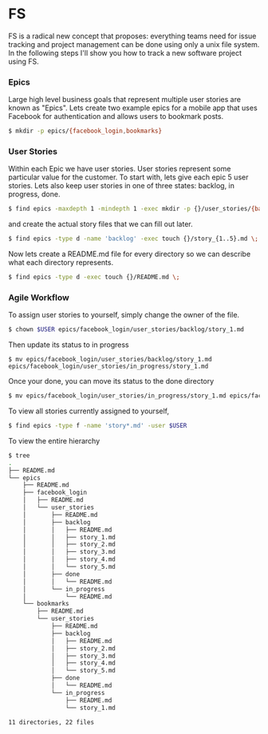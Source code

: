 # FS

FS is a radical new concept that proposes: everything teams need for issue tracking and project 
management can be done using only a unix file system. In the following steps I'll show you
how to track a new software project using FS.

### Epics
Large high level business goals that represent multiple user stories are known as "Epics". Lets 
create two example epics for a mobile app that uses Facebook for authentication and
allows users to bookmark posts.

```bash
$ mkdir -p epics/{facebook_login,bookmarks}

```

### User Stories

Within each Epic we have user stories. User stories represent some particular value for the customer.
To start with, lets give each epic 5 user stories. Lets also keep user stories in one of three states:
backlog, in progress, done.

```bash
$ find epics -maxdepth 1 -mindepth 1 -exec mkdir -p {}/user_stories/{backlog,in_progress,done} \;

```

and create the actual story files that we can fill out later.

```bash
$ find epics -type d -name 'backlog' -exec touch {}/story_{1..5}.md \;

```

Now lets create a README.md file for every directory so we can describe what each directory represents.

```bash
$ find epics -type d -exec touch {}/README.md \;

```

### Agile Workflow

To assign user stories to yourself, simply change the owner of the file.

```bash
$ chown $USER epics/facebook_login/user_stories/backlog/story_1.md

```

Then update its status to in progress

```
$ mv epics/facebook_login/user_stories/backlog/story_1.md epics/facebook_login/user_stories/in_progress/story_1.md

```

Once your done, you can move its status to the done directory

```bash
$ mv epics/facebook_login/user_stories/in_progress/story_1.md epics/facebook_login/user_stories/done/story_1.md

```

To view all stories currently assigned to yourself,

```bash
$ find epics -type f -name 'story*.md' -user $USER 

```

To view the entire hierarchy

```bash
$ tree
.
├── README.md
└── epics
    ├── README.md
    ├── facebook_login
    │   ├── README.md
    │   └── user_stories
    │       ├── README.md
    │       ├── backlog
    │       │   ├── README.md
    │       │   ├── story_1.md
    │       │   ├── story_2.md
    │       │   ├── story_3.md
    │       │   ├── story_4.md
    │       │   └── story_5.md
    │       ├── done
    │       │   └── README.md
    │       └── in_progress
    │           └── README.md
    └── bookmarks
        ├── README.md
        └── user_stories
            ├── README.md
            ├── backlog
            │   ├── README.md
            │   ├── story_2.md
            │   ├── story_3.md
            │   ├── story_4.md
            │   └── story_5.md
            ├── done
            │   └── README.md
            └── in_progress
                ├── README.md
                └── story_1.md

11 directories, 22 files

```




